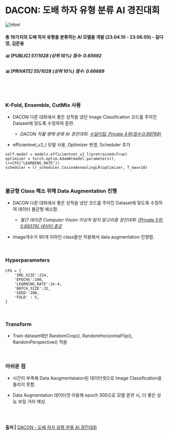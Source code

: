 # DACON: 도배 하자 유형 분류 AI 경진대회


<img alt="Html" src ="https://img.shields.io/badge/dacon Final rank-Top 6%25-lightblue?style=for-the-badge"/>

#### 총 19가지의 도배 하자 유형을 분류하는 AI 모델을 개발 (23.04.10 - 23.06.05) - 길다영, 김준용

##### 📊 [PUBLIC] 57/1028 (상위 10%) 점수: 0.65692
##### 📊 [PRIVATE] 55/1028 (상위 10%) 점수: 0.66688

<br><br>

### K-Fold, Ensemble, CutMix 사용
- DACON 다른 대회에서 좋은 성적을 냈던 Image Classfication 코드를 주어진 Dataset에 맞도록 수정하여 훈련. <br>
  - *DACON 작물 병해 분류 AI 경진대회: [수달이팀, Private 4위(점수:0.99769)](https://dacon.io/competitions/official/235842/codeshare/3657)*

- efficientnet_v2_l 모델 사용, Optimizer 변경, Scheduler 추가
```
self.model = models.efficientnet_v2_l(pretrained=True)
optimizer = torch.optim.AdamW(model.parameters(), lr=CFG["LEARNING_RATE"])
scheduler = lr_scheduler.CosineAnnealingLR(optimizer, T_max=10)
```

<br>

### 불균형 Class 해소 위해 Data Augmentation 진행
- DACON 다른 대회에서 좋은 성적을 냈던 코드를 주어진 Dataset에 맞도록 수정하여 데이터 불균형 해소함. <br>
  - *월간 데이콘 Computer Vision 이상치 탐지 알고리즘 경진대회: [[Private 5위, 0.89376] 데이터 증강](https://dacon.io/en/competitions/official/235894/codeshare/4946?page=1&dtype=recent)*

- image개수가 90개 이하인 class들만 적용해서 data augmentation 진행함.


<br>

### Hyperparameters
```
CFG = {
    'IMG_SIZE':224,
    'EPOCHS':100,
    'LEARNING_RATE':2e-4,
    'BATCH_SIZE':32,
    'SEED':100,
    'FOLD' : 5,
}
```
<br>

### Transform
- Train dataset에만 RandomCrop(), RandomHorizontalFlip(), RandomPerspective() 적용

<br>

### 아쉬운 점
- 시간이 부족해 Data Aaugmentataion된 데이터셋으로 Image Classification을 돌리지 못함.

- Data Augmentation 데이터셋 이용해 epoch 300으로 모델 훈련 시, 더 좋은 성능 보일 거라 예상. 

<br><br>


<b>출처 |</b> [DACON - 도배 하자 유형 분류 AI 경진대회](https://dacon.io/competitions/official/236082/overview/description) <br>
